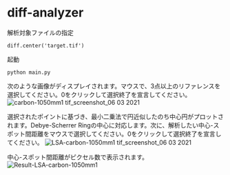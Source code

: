# diff-analyzer

解析対象ファイルの指定
```
diff.center('target.tif')
```

起動
```
python main.py
```

次のような画像がディスプレイされます。マウスで、3点以上のリファレンスを選択してください。0をクリックして選択終了を宣言してください。
![carbon-1050mm1 tif_screenshot_06 03 2021](https://user-images.githubusercontent.com/7247018/110142412-7bb9fa00-7e19-11eb-8bf9-5de67c32f156.png)

選択されたポイントに基づき、最小二乗法で円近似したのち中心円がプロットされます。Debye-Scherrer Ringの中心に対応します。次に、解析したい中心-スポット間距離をマウスで選択してください。0をクリックして選択終了を宣言してください。
![LSA-carbon-1050mm1 tif_screenshot_06 03 2021](https://user-images.githubusercontent.com/7247018/110142750-d81d1980-7e19-11eb-9e88-875b68cd02e9.png)

中心-スポット間距離がピクセル数で表示されます。
![Result-LSA-carbon-1050mm1](https://user-images.githubusercontent.com/7247018/110143659-cdaf4f80-7e1a-11eb-9bdd-b1e42b7407b2.png)
